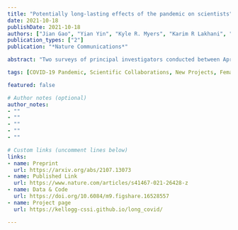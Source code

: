 ```yaml
---
title: "Potentially long-lasting effects of the pandemic on scientists"
date: 2021-10-18
publishDate: 2021-10-18
authors: ["Jian Gao", "Yian Yin", "Kyle R. Myers", "Karim R Lakhani", "Dashun Wang"]
publication_types: ["2"]
publication: "*Nature Communications*"

abstract: "Two surveys of principal investigators conducted between April 2020 and January 2021 reveal that while the COVID-19 pandemic’s initial impacts on scientists’ research time seem alleviated, there has been a decline in the rate of initiating new projects. This dimension of impact disproportionately affects female scientists and those with young children and appears to be homogeneous across fields. These findings may have implications for understanding the long-term effects of the pandemic on scientific research."

tags: [COVID-19 Pandemic, Scientific Collaborations, New Projects, Female, Motherload, Science Policy]

featured: false

# Author notes (optional)
author_notes:
- ""
- ""
- ""
- ""
- ""

# Custom links (uncomment lines below)
links:
- name: Preprint
  url: https://arxiv.org/abs/2107.13073
- name: Published Link
  url: https://www.nature.com/articles/s41467-021-26428-z
- name: Data & Code
  url: https://doi.org/10.6084/m9.figshare.16528557
- name: Project page
  url: https://kellogg-cssi.github.io/long_covid/

---
```


